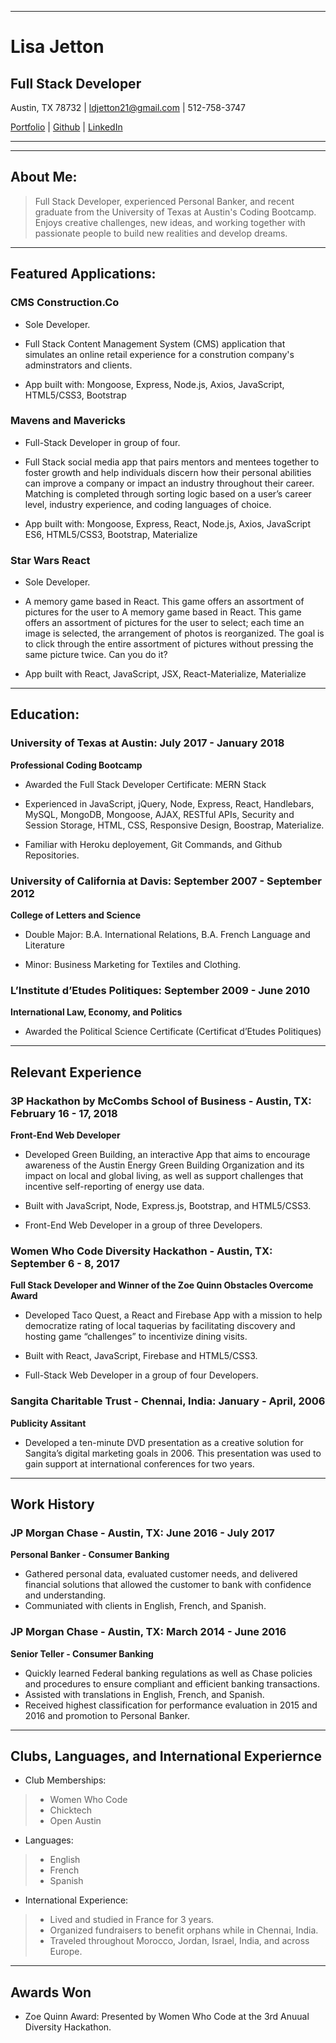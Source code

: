 - - - -
# **Lisa Jetton**
## **Full Stack Developer**


Austin, TX 78732 | ldjetton21@gmail.com | 512-758-3747

[Portfolio](http://lisajetton.com) | [Github](https://github.com/JettTech/) | [LinkedIn](https://www.linkedin.com/in/lisa-jetton/)

- - - -
- - - -
 ## About Me: ##
 
>Full Stack Developer, experienced Personal Banker, and recent graduate from the University of Texas at Austin's Coding Bootcamp. Enjoys creative challenges, new ideas, and working together with passionate people to build new realities and develop dreams. 

- - - -
 ## Featured Applications: ##
 
### **CMS Construction.Co**
- Sole Developer. 

- Full Stack Content Management System (CMS) application that simulates an online retail experience for a constrution company's adminstrators and clients.

- App built with: Mongoose, Express, Node.js, Axios, JavaScript, HTML5/CSS3, Bootstrap

### **Mavens and Mavericks** 
- Full-Stack Developer in group of four. 

- Full Stack social media app that pairs mentors and mentees together to foster growth and help individuals discern how their personal abilities can improve a company or impact an industry throughout their career. Matching is completed through sorting logic based on a user’s career level, industry experience, and coding languages of choice.

- App built with: Mongoose, Express, React, Node.js, Axios, JavaScript ES6, HTML5/CSS3, Bootstrap, Materialize

### **Star Wars React**
- Sole Developer. 

- A memory game based in React. This game offers an assortment of pictures for the user to A memory game based in React. This game offers an assortment of pictures for the user to select; each time an image is selected, the arrangement of photos is reorganized. The goal is to click through the entire assortment of pictures without pressing the same picture twice. Can you do it? 

- App built with React, JavaScript, JSX, React-Materialize, Materialize

- - - -
 ## Education: ##

### **University of Texas at Austin:  July 2017 - January 2018**
**Professional Coding Bootcamp**

- Awarded the Full Stack Developer Certificate: MERN Stack

- Experienced in JavaScript, jQuery, Node, Express, React, Handlebars, MySQL, MongoDB, Mongoose, AJAX, RESTful APIs, Security and Session Storage, HTML, CSS, Responsive Design, Boostrap, Materialize. 

- Familiar with Heroku deployement, Git Commands, and Github Repositories.


### **University of California at Davis: September 2007 - September 2012**
**College of Letters and Science**

- Double Major: B.A. International Relations, B.A. French Language and Literature 

- Minor: Business Marketing for Textiles and Clothing.

### **L’Institute d’Etudes Politiques: September 2009 - June 2010**
**International Law, Economy, and Politics**

- Awarded the Political Science Certificate (Certificat d’Etudes Politiques)

- - - -
## **Relevant Experience**

### **3P Hackathon by McCombs School of Business - Austin, TX: February 16 - 17, 2018**
**Front-End Web Developer**

- Developed Green Building, an interactive App that aims to encourage awareness of the Austin Energy Green Building Organization and its impact on local and global living, as well as support challenges that incentive self-reporting of energy use data.

- Built with JavaScript, Node, Express.js, Bootstrap, and HTML5/CSS3.

- Front-End Web Developer in a group of three Developers.

### **Women Who Code Diversity Hackathon - Austin, TX: September 6 - 8, 2017**
**Full Stack Developer and Winner of the Zoe Quinn Obstacles Overcome Award**

- Developed Taco Quest, a React and Firebase App with a mission to help democratize rating of local taquerias by facilitating discovery and hosting game “challenges” to incentivize dining visits.

- Built with React, JavaScript, Firebase and HTML5/CSS3.

- Full-Stack Web Developer in a group of four Developers.

### **Sangita Charitable Trust - Chennai, India: January - April, 2006**
**Publicity Assitant**
- Developed a ten-minute DVD presentation as a creative solution for Sangita’s digital marketing goals in 2006.  This presentation was used to gain support at international conferences for two years.

- - - -
## **Work History**

### **JP Morgan Chase - Austin, TX: June 2016 - July 2017**
**Personal Banker - Consumer Banking**
- Gathered personal data, evaluated customer needs, and delivered financial solutions that allowed the customer to bank with confidence and understanding.
- Communiated with clients in English, French, and Spanish. 

### **JP Morgan Chase - Austin, TX: March 2014 - June 2016**
**Senior Teller - Consumer Banking**
- Quickly learned Federal banking regulations as well as Chase policies and procedures to ensure compliant and efficient banking transactions.
- Assisted with translations in English, French, and Spanish. 
- Received highest classification for performance evaluation in 2015 and 2016 and promotion to Personal Banker.
 
 - - - -
## Clubs, Languages, and International Experiernce ##
- Club Memberships:
 >- Women Who Code
 >- Chicktech
 >- Open Austin
 
- Languages: 
 >- English
 >- French
 >- Spanish
 
- International Experience: 
 >- Lived and studied in France for 3 years. 
 >- Organized fundraisers to benefit orphans while in Chennai, India.  
 >- Traveled throughout Morocco, Jordan, Israel, India, and across Europe.
  
 - - - -
## Awards Won ##
- Zoe Quinn Award: Presented by Women Who Code at the 3rd Anuual Diversity Hackathon.
